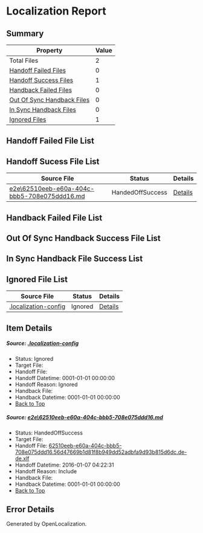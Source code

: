 # <a name='report-top'></a> Localization Report

## Summary
 Property | Value 
 -------- | ----- 
 Total Files | 2
[ Handoff Failed Files ](#handoff-failed-list)| 0
[ Handoff Success Files ](#handoff-success-list)| 1
[ Handback Failed Files ](#handback-failed-list)| 0
[ Out Of Sync Handback Files ](#outofsync-handback-success-list)| 0
[ In Sync Handback Files ](#insync-handback-success-list)| 0
[ Ignored Files ](#ignored-list)| 1

## <a name='handoff-failed-list'></a> Handoff Failed File List

## <a name='handoff-success-list'></a> Handoff Sucess File List
 Source File | Status | Details 
 ----------- | ------ | ------- 
 [e2e\62510eeb-e60a-404c-bbb5-708e075ddd16.md](https://github.com/OpenLocalizationTest/oltest/blob/a73575409bcd7d35afcb4b4c9d0601fd54cf4c1b/e2e/62510eeb-e60a-404c-bbb5-708e075ddd16.md) | HandedOffSuccess | [Details](#500c3de7dfb0f273717ba38be0eacfac594cce481)

## <a name='handback-failed-list'></a> Handback Failed File List

## <a name='outofsync-handback-success-list'></a> Out Of Sync Handback Success File List

## <a name='insync-handback-success-list'></a> In Sync Handback File Success List

## <a name='ignored-list'></a> Ignored File List
 Source File | Status | Details 
 ----------- | ------ | ------- 
 [.localization-config](https://github.com/OpenLocalizationTest/oltest/blob/a73575409bcd7d35afcb4b4c9d0601fd54cf4c1b/.localization-config) | Ignored | [Details](#e4725be8631cbe979bbe0fa8b97cd75f1fd41d4d0)

## Item Details
##### <a name='e4725be8631cbe979bbe0fa8b97cd75f1fd41d4d0'></a> Source: [.localization-config](https://github.com/OpenLocalizationTest/oltest/blob/a73575409bcd7d35afcb4b4c9d0601fd54cf4c1b/.localization-config)
* Status: Ignored
* Target File: 
* Handoff File: 
* Handoff Datetime: 0001-01-01 00:00:00
* Handoff Reason: Ignored
* Handback File: 
* Handback Datetime: 0001-01-01 00:00:00
* [Back to Top](#report-top)

##### <a name='500c3de7dfb0f273717ba38be0eacfac594cce481'></a> Source: [e2e\62510eeb-e60a-404c-bbb5-708e075ddd16.md](https://github.com/OpenLocalizationTest/oltest/blob/a73575409bcd7d35afcb4b4c9d0601fd54cf4c1b/e2e/62510eeb-e60a-404c-bbb5-708e075ddd16.md)
* Status: HandedOffSuccess
* Target File: 
* Handoff File: [62510eeb-e60a-404c-bbb5-708e075ddd16.56d47669b1d81f8b949dd52adbfa9d93b815d6dc.de-de.xlf](https://github.com/OpenLocalizationTestOrg/olhandoff/blob/5e42346696dd441b46975c26196b8257ca22b62d/ol-handoff/OpenLocalizationTestOrg/oltest.de-de/yufeih/62510eeb-e60a-404c-bbb5-708e075ddd16.56d47669b1d81f8b949dd52adbfa9d93b815d6dc.de-de.xlf)
* Handoff Datetime: 2016-01-07 04:22:31
* Handoff Reason: Include
* Handback File: 
* Handback Datetime: 0001-01-01 00:00:00
* [Back to Top](#report-top)


## Error Details

Generated by OpenLocalization.
